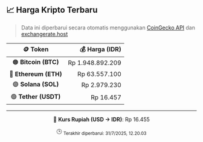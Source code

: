 

<!-- HARGA_KRIPTO -->
## 📈 Harga Kripto Terbaru

> Data ini diperbarui secara otomatis menggunakan [CoinGecko API](https://www.coingecko.com/) dan [exchangerate.host](https://exchangerate.host/)

<div align="center">

| 🪙 Token | 💰 Harga (IDR) |
|:------:|---------------:|
| 🟠 **Bitcoin (BTC)**   | Rp 1.948.892.209 |
| 🔵 **Ethereum (ETH)**  | Rp 63.557.100 |
| 🟣 **Solana (SOL)**    | Rp 2.979.230 |
| 🟢 **Tether (USDT)**   | Rp 16.457 |

---

💱 **Kurs Rupiah (USD → IDR)**: Rp 16.455

🕒 <sub>Terakhir diperbarui: 31/7/2025, 12.20.03</sub>

</div>
<!-- /HARGA_KRIPTO -->